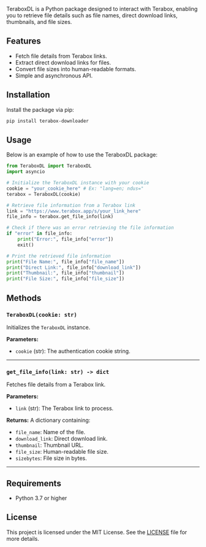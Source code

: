 TeraboxDL is a Python package designed to interact with Terabox, enabling you to retrieve file details such as file names, direct download links, thumbnails, and file sizes.

## Features

- Fetch file details from Terabox links.
- Extract direct download links for files.
- Convert file sizes into human-readable formats.
- Simple and asynchronous API.

## Installation

Install the package via pip:

```bash
pip install terabox-downloader
```

## Usage

Below is an example of how to use the TeraboxDL package:

```python
from TeraboxDL import TeraboxDL
import asyncio

# Initialize the TeraboxDL instance with your cookie
cookie = "your_cookie_here" # Ex: "lang=en; ndus="
terabox = TeraboxDL(cookie)

# Retrieve file information from a Terabox link
link = "https://www.terabox.app/s/your_link_here"
file_info = terabox.get_file_info(link)

# Check if there was an error retrieving the file information
if "error" in file_info:
    print("Error:", file_info["error"])
    exit()

# Print the retrieved file information
print("File Name:", file_info["file_name"])
print("Direct Link:", file_info["download_link"])
print("Thumbnail:", file_info["thumbnail"])
print("File Size:", file_info["file_size"])

```

## Methods

### `TeraboxDL(cookie: str)`
Initializes the `TeraboxDL` instance.

**Parameters:**
- `cookie` (str): The authentication cookie string.

---

### `get_file_info(link: str) -> dict`
Fetches file details from a Terabox link.

**Parameters:**
- `link` (str): The Terabox link to process.

**Returns:**
A dictionary containing:
- `file_name`: Name of the file.
- `download_link`: Direct download link.
- `thumbnail`: Thumbnail URL.
- `file_size`: Human-readable file size.
- `sizebytes`: File size in bytes.

---

## Requirements

- Python 3.7 or higher

## License

This project is licensed under the MIT License. See the [LICENSE](https://github.com/Damantha126/TeraboxDL/blob/main/LICENSE) file for more details.
